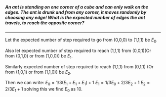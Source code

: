 ##### An ant is standing on one corner of a cube and can only walk on the edges. The ant is drunk and from any corner, it moves randomly by choosing any edge! What is the expected number of edges the ant travels, to reach the opposite corner?

---

Let the expected number of step required to go from (0,0,0) to (1,1,1) be $E_0$. 

Also let expected number of step required to reach (1,1,1) from (0,0,1)(Or from (0,1,0) or from (1,0,0)) be $E_1$. 

Similarly expected number of step required to reach (1,1,1) from (0,1,1) (Or from (1,0,1) or from (1,1,0)) be $E_2$.

Then we can write:
$E_0=1/3(E_1+E_1+E_1)+1$
$E_1= 1/3E_0 + 2/3E_2 + 1$
$E_2 = 2/3E_1 + 1$
solving this we find $E_0$ as 10.

